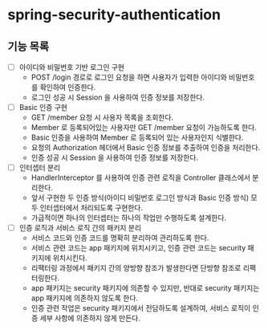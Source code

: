 # spring-security-authentication

## 기능 목록

- [ ] 아이디와 비밀번호 기반 로그인 구현
    - POST /login 경로로 로그인 요청을 하면 사용자가 입력한 아이디와 비밀번호를 확인하여 인증한다.
    - 로그인 성공 시 Session 을 사용하여 인증 정보를 저장한다.
- [ ] Basic 인증 구현
    - GET /member 요청 시 사용자 목록을 조회한다.
    - Member 로 등록되어있는 사용자만 GET /member 요청이 가능하도록 한다.
    - Basic 인증을 사용하여 Member 로 등록되어 있는 사용자인지 식별한다.
    - 요청의 Authorization 헤더에서 Basic 인증 정보를 추출하여 인증을 처리한다.
    - 인증 성공 시 Session 을 사용하여 인증 정보를 저장한다.
- [ ] 인터셉터 분리
    - HandlerInterceptor 를 사용하여 인증 관련 로직을 Controller 클래스에서 분리한다.
    - 앞서 구현한 두 인증 방식(아이디 비밀번호 로그인 방식과 Basic 인증 방식) 모두 인터셉터에서 처리되도록 구현한다.
    - 가급적이면 하나의 인터셉터는 하나의 작업만 수행하도록 설계한다.
- [ ] 인증 로직과 서비스 로직 간의 패키지 분리
    - 서비스 코드와 인증 코드를 명확히 분리하여 관리하도록 한다.
    - 서비스 관련 코드는 app 패키지에 위치시키고, 인증 관련 코드는 security 패키지에 위치시킨다.
    - 리팩터링 과정에서 패키지 간의 양방향 참조가 발생한다면 단방향 참조로 리팩터링한다.
    - app 패키지는 security 패키지에 의존할 수 있지만, 반대로 security 패키지는 app 패키지에 의존하지 않도록 한다.
    - 인증 관련 작업은 security 패키지에서 전담하도록 설계하여, 서비스 로직이 인증 세부 사항에 의존하지 않게 만든다.
